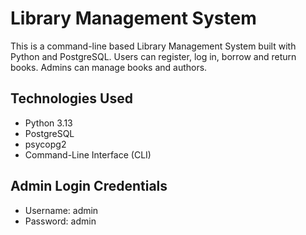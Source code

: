 # Library Management System

This is a command-line based Library Management System built with Python and PostgreSQL. Users can register, log in, borrow and return books. Admins can manage books and authors.

## Technologies Used
- Python 3.13  
- PostgreSQL  
- psycopg2  
- Command-Line Interface (CLI)

## Admin Login Credentials
- Username: admin  
- Password: admin
